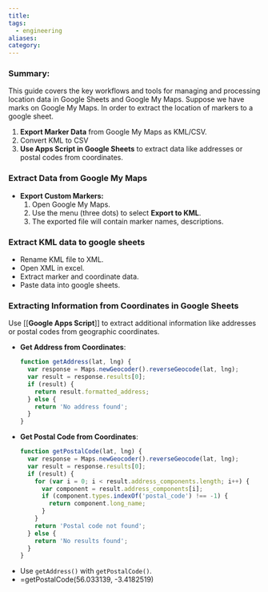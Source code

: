 ```yaml
---
title: 
tags:
  - engineering
aliases: 
category:
---
```

### Summary:

This guide covers the key workflows and tools for managing and processing location data in Google Sheets and Google My Maps. Suppose we have marks on Google My Maps. In order to extract the location of markers to a google sheet.

1. **Export Marker Data** from Google My Maps as KML/CSV.
2. Convert KML to CSV
3. **Use Apps Script in Google Sheets** to extract data like addresses or postal codes from coordinates.

### **Extract Data from Google My Maps**  
   - **Export Custom Markers:**
     1. Open Google My Maps.
     2. Use the menu (three dots) to select **Export to KML**.
     3. The exported file will contain marker names, descriptions.

### Extract KML data to google sheets
   
- Rename KML file to XML.
- Open XML in excel.
- Extract marker and coordinate data.
- Paste data into google sheets.

### **Extracting Information from Coordinates in Google Sheets**  

Use [[**Google Apps Script**]] to extract additional information like addresses or postal codes from geographic coordinates.

- **Get Address from Coordinates**:
  ```javascript
  function getAddress(lat, lng) {
    var response = Maps.newGeocoder().reverseGeocode(lat, lng);
    var result = response.results[0];
    if (result) {
      return result.formatted_address;
    } else {
      return 'No address found';
    }
  }
  ```
- **Get Postal Code from Coordinates**:
  ```javascript
  function getPostalCode(lat, lng) {
    var response = Maps.newGeocoder().reverseGeocode(lat, lng);
    var result = response.results[0];
    if (result) {
      for (var i = 0; i < result.address_components.length; i++) {
        var component = result.address_components[i];
        if (component.types.indexOf('postal_code') !== -1) {
          return component.long_name;
        }
      }
      return 'Postal code not found';
    } else {
      return 'No results found';
    }
  }
  ```
- Use `getAddress()` with `getPostalCode()`.
- =getPostalCode(56.033139, -3.4182519)


